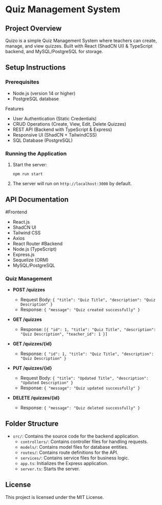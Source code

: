 # Quiz Management System

## Project Overview
Quizo is a simple Quiz Management System where teachers can create, manage, and view quizzes.
Built with React (ShadCN UI) & TypeScript backend, and MySQL/PostgreSQL for storage.
## Setup Instructions

### Prerequisites
- Node.js (version 14 or higher)
- PostgreSQL database

Features
- User Authentication (Static Credentials)
- CRUD Operations (Create, View, Edit, Delete Quizzes)
- REST API (Backend with TypeScript & Express)
- Responsive UI (ShadCN + TailwindCSS)
- SQL Database (PostgreSQL)
### Running the Application
1. Start the server:
   ```
   npm run start
   ```

2. The server will run on `http://localhost:3000` by default.

## API Documentation

#Frontend
- React.js
- ShadCN UI
- Tailwind CSS
- Axios
- React Router
#Backend
- Node.js (TypeScript)
- Express.js
- Sequelize (ORM)
- MySQL/PostgreSQL

### Quiz Management
- **POST /quizzes**
  - Request Body: `{ "title": "Quiz Title", "description": "Quiz Description" }`
  - Response: `{ "message": "Quiz created successfully" }`

- **GET /quizzes**
  - Response: `[{ "id": 1, "title": "Quiz Title", "description": "Quiz Description", "teacher_id": 1 }]`

- **GET /quizzes/{id}**
  - Response: `{ "id": 1, "title": "Quiz Title", "description": "Quiz Description" }`

- **PUT /quizzes/{id}**
  - Request Body: `{ "title": "Updated Title", "description": "Updated Description" }`
  - Response: `{ "message": "Quiz updated successfully" }`

- **DELETE /quizzes/{id}**
  - Response: `{ "message": "Quiz deleted successfully" }`

## Folder Structure
- `src/`: Contains the source code for the backend application.
  - `controllers/`: Contains controller files for handling requests.
  - `models/`: Contains model files for database entities.
  - `routes/`: Contains route definitions for the API.
  - `services/`: Contains service files for business logic.
  - `app.ts`: Initializes the Express application.
  - `server.ts`: Starts the server.

## License
This project is licensed under the MIT License.
